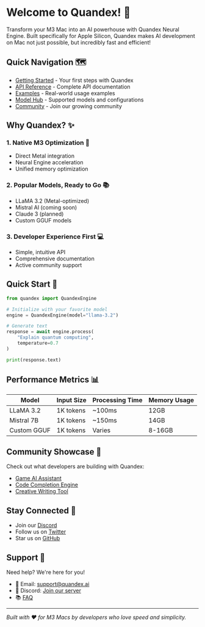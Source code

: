 # Welcome to Quandex! 🚀

Transform your M3 Mac into an AI powerhouse with Quandex Neural Engine. Built specifically for Apple Silicon, Quandex makes AI development on Mac not just possible, but incredibly fast and efficient!

## Quick Navigation 🗺️

- [Getting Started](getting-started.md) - Your first steps with Quandex
- [API Reference](../API.md) - Complete API documentation
- [Examples](examples/) - Real-world usage examples
- [Model Hub](models/) - Supported models and configurations
- [Community](community/) - Join our growing community

## Why Quandex? ✨

### 1. Native M3 Optimization 🎯
- Direct Metal integration
- Neural Engine acceleration
- Unified memory optimization

### 2. Popular Models, Ready to Go 📚
- LLaMA 3.2 (Metal-optimized)
- Mistral AI (coming soon)
- Claude 3 (planned)
- Custom GGUF models

### 3. Developer Experience First 💻
- Simple, intuitive API
- Comprehensive documentation
- Active community support

## Quick Start 🌟

```python
from quandex import QuandexEngine

# Initialize with your favorite model
engine = QuandexEngine(model="llama-3.2")

# Generate text
response = await engine.process(
    "Explain quantum computing",
    temperature=0.7
)

print(response.text)
```

## Performance Metrics 📊

| Model | Input Size | Processing Time | Memory Usage |
|-------|------------|----------------|--------------|
| LLaMA 3.2 | 1K tokens | ~100ms | 12GB |
| Mistral 7B | 1K tokens | ~150ms | 14GB |
| Custom GGUF | 1K tokens | Varies | 8-16GB |

## Community Showcase 🌟

Check out what developers are building with Quandex:
- [Game AI Assistant](examples/game-ai.md)
- [Code Completion Engine](examples/code-completion.md)
- [Creative Writing Tool](examples/writing-tool.md)

## Stay Connected 🤝

- Join our [Discord](https://discord.gg/quandex)
- Follow us on [Twitter](https://twitter.com/QuandexAI)
- Star us on [GitHub](https://github.com/saadfarooq07/quantum-index)

## Support 💪

Need help? We're here for you!
- 📧 Email: support@quandex.ai
- 💬 Discord: [Join our server](https://discord.gg/quandex)
- 📚 [FAQ](faq.md)

---

*Built with ❤️ for M3 Macs by developers who love speed and simplicity.*
